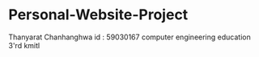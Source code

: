 # Personal-Website-Project
Thanyarat Chanhanghwa 
id : 59030167 
computer engineering education 3'rd  kmitl
